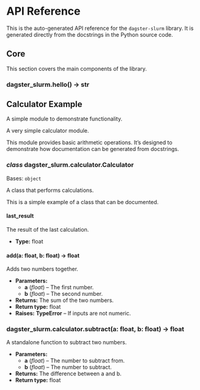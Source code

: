 # API Reference

This is the auto-generated API reference for the `dagster-slurm` library.
It is generated directly from the docstrings in the Python source code.

## Core

This section covers the main components of the library.

<a id="module-dagster_slurm"></a>

### dagster_slurm.hello() → str

## Calculator Example

A simple module to demonstrate functionality.

<a id="module-dagster_slurm.calculator"></a>

A very simple calculator module.

This module provides basic arithmetic operations. It’s designed to demonstrate
how documentation can be generated from docstrings.

### *class* dagster_slurm.calculator.Calculator

Bases: `object`

A class that performs calculations.

This is a simple example of a class that can be documented.

#### last_result

The result of the last calculation.

* **Type:**
  float

#### add(a: float, b: float) → float

Adds two numbers together.

* **Parameters:**
  * **a** (*float*) – The first number.
  * **b** (*float*) – The second number.
* **Returns:**
  The sum of the two numbers.
* **Return type:**
  float
* **Raises:**
  **TypeError** – If inputs are not numeric.

### dagster_slurm.calculator.subtract(a: float, b: float) → float

A standalone function to subtract two numbers.

* **Parameters:**
  * **a** (*float*) – The number to subtract from.
  * **b** (*float*) – The number to subtract.
* **Returns:**
  The difference between a and b.
* **Return type:**
  float
